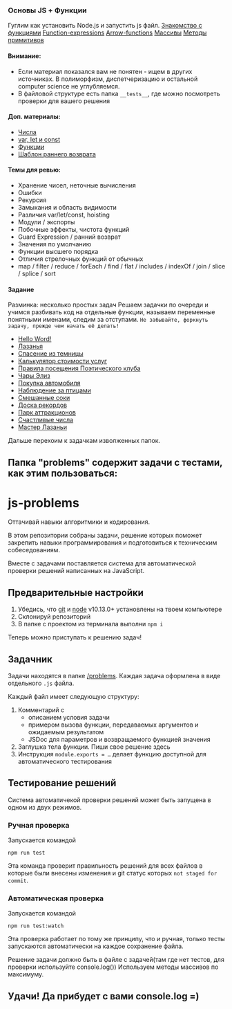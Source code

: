 ### Основы JS + Функции

Гуглим как установить Node.js и запустить js файл.
[Знакомство с функциями](https://learn.javascript.ru/function-basics)
[Function-expressions](https://learn.javascript.ru/function-expressions)
[Arrow-functions](https://learn.javascript.ru/arrow-functions-basics)
[Массивы](https://learn.javascript.ru/array)
[Методы примитивов](https://learn.javascript.ru/primitives-methods)

#### Внимание:

- Если материал показался вам не понятен - ищем в других источниках. В полиморфизм, диспетчеризацию и остальной computer science не углубляемся.
- В файловой структуре есть папка `__tests__`, где можно посмотреть проверки для вашего решения

#### Доп. материалы:

- [Числа](https://learn.javascript.ru/number)
- [var, let и const](https://medium.com/nuances-of-programming/%D0%B2-%D1%87%D1%91%D0%BC-%D1%80%D0%B0%D0%B7%D0%BD%D0%B8%D1%86%D0%B0-%D0%BC%D0%B5%D0%B6%D0%B4%D1%83-var-let-%D0%B8-const-%D0%B2-javascript-3084bfe9f7a3)
- [Функции](https://learn.javascript.ru/es-function)
- [Шаблон раннего возврата](http://gearmobile.github.io/javascript/early-return/)

#### Темы для ревью:

- Хранение чисел, неточные вычисления
- Ошибки
- Рекурсия
- Замыкания и область видимости
- Различия var/let/const, hoisting
- Модули / экспорты
- Побочные эффекты, чистота функций
- Guard Expression / ранний возврат
- Значения по умолчанию
- Функции высшего порядка
- Отличия стрелочных функций от обычных
- map / filter / reduce / forEach / find / flat / includes / indexOf / join / slice / splice / sort

#### Задание

Разминка: несколько простых задач
Решаем задачки по очереди и учимся разбивать код на отдельные функции, называем переменные понятными именами, следим за отступами.
`Не забывайте, форкнуть задачу, прежде чем начать её делать!`

- [Hello Word!](https://codesandbox.io/s/hello-world-forked-knm77f)
- [Лазанья](https://codesandbox.io/s/sochnaya-lazanya-mayka-forked-u13fr4)
- [Спасение из темницы](https://codesandbox.io/s/inspiring-river-n98ne1)
- [Калькулятор стоимости услуг](https://codesandbox.io/s/kalkulyator-stoimosti-uslug-04-forked-qt2tev)
- [Правила посещения Поэтического клуба](https://codesandbox.io/s/pravila-poseshcheniya-poeticheskogo-kluba-forked-n7l7cu)
- [Чары Элиз](https://codesandbox.io/s/chary-eliz-06-forked-uymziq)
- [Покупка автомобиля](https://codesandbox.io/s/pokupka-avtomobilya-07-forked-xj61iu)
- [Наблюдение за птицами](https://codesandbox.io/s/08-nablyudenie-za-pticami-forked-gwchsx)
- [Смешанные соки](https://codesandbox.io/s/09-smeshannye-soki-forked-ryozoy?file=/src/index.js)
- [Доска рекордов](https://codesandbox.io/s/10-doska-rekordov-forked-yn4so6)
- [Парк аттракционов](https://codesandbox.io/s/11-park-attrakcionov-forked-uts62f)
- [Счастливые числа](https://codesandbox.io/s/12-schastlivye-chisla-forked-q2b66w)
- [Мастер Лазаньи](https://codesandbox.io/s/13-master-lazani-forked-6cwyek)

Дальше перехоим к задачкам изволженных папок.

## Папка "problems" содержит задачи с тестами, как этим пользоваться:

# js-problems

Оттачивай навыки алгоритмики и кодирования.

В этом репозитории собраны задачи, решение которых поможет закрепить навыки программирования и подготовиться к техническим собеседованиям.

Вместе с задачами поставляется система для автоматической проверки решений написанных на JavaScript.

## Предварительные настройки

1. Убедись, что [git](https://git-scm.com/downloads) и [node](https://nodejs.org/en/download/) v10.13.0+ установлены на твоем компьютере
2. Склонируй репозиторий
3. В папке с проектом из терминала выполни `npm i`

Теперь можно приступать к решению задач!

## Задачник

Задачи находятся в папке [/problems](/problems). Каждая задача оформлена в виде отдельного `.js` файла.

Каждый файл имеет следующую структуру:

1. Комментарий с
   - описанием условия задачи
   - примером вызова функции, передаваемых аргументов и ожидаемым результатом
   - JSDoc для параметров и возвращаемого функцией значения
2. Заглушка тела функции. Пиши свое решение здесь
3. Инструкция `module.exports = …` делает функцию доступной для автоматического тестирования

## Тестирование решений

Система автоматичекой проверки решений может быть запущена в одном из двух режимов.

### Ручная проверка

Запускается командой

```
npm run test
```

Эта команда проверит правильность решений для всех файлов в которые были внесены изменения и git статус которых `not staged for commit`.

### Автоматическая проверка

Запускается командой

```
npm run test:watch
```

Эта проверка работает по тому же принципу, что и ручная, только тесты запускаются автоматически на каждое сохранение файла.

Решение задачи должно быть в файле с задачей(там где нет тестов, для проверки используйте console.log())
Используем методы массивов по максимуму.

## Удачи! Да прибудет с вами console.log =)
